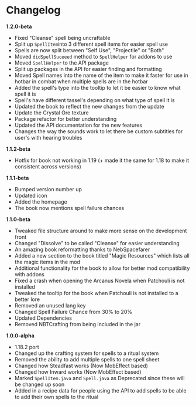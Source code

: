 # Changelog

**1.2.0-beta**
* Fixed "Cleanse" spell being uncraftable
* Split up `SpellItem`into 3 different spell items for easier spell use
* Spells are now split between "Self Use", "Projectile" or "Both"
* Moved `didSpellSuceeed` method to `SpellHelper` for addons to use
* Moved `SpellHelper` to the API package
* Split up packages in the API for easier finding and formatting
* Moved Spell names into the name of the item to make it faster for use in hotbar in combat when multiple spells are in the hotbar
* Added the spell's type into the tooltip to let it be easier to know what spell it is
* Spell's have different tassel's depending on what type of spell it is
* Updated the book to reflect the new changes from the update
* Update the Crystal Ore texture
* Package refactor for better understanding
* Updated the API documentation for the new features
* Changes the way the sounds work to let there be custom subtitles for user's with hearing troubles

**1.1.2-beta**
* Hotfix for book not working in 1.19 (+ made it the same for 1.18 to make it consistent across versions)

**1.1.1-beta**
* Bumped version number up
* Updated icon
* Added the homepage
* The book now mentions spell failure chances

**1.1.0-beta**
* Tweaked file structure around to make more sense on the development front
* Changed "Dissolve" to be called "Cleanse" for easier understanding
* An amazing book reformatting thanks to NebSpacefarer
* Added a new section to the book titled "Magic Resources" which lists all the magic items in the mod
* Additional functionality for the book to allow for better mod compatibility with addons
* Fixed a crash when opening the Arcanus Novela when Patchouli is not installed
* Tweaked the tooltip for the book when Patchouli is not installed to a better lore
* Removed an unused lang key
* Changed Spell Failure Chance from 30% to 20%
* Updated Dependencies
* Removed NBTCrafting from being included in the jar

**1.0.0-alpha**
* 1.18.2 port
* Changed up the crafting system for spells to a ritual system
* Removed the ability to add multiple spells to one spell sheet
* Changed how Steadfast works (Now MobEffect based)
* Changed how Inward works (Now MobEffect based)
* Marked `SpellItem.java` and `Spell.java` as Deprecated since these will be changed up soon
* Added in a recipe data for people using the API to add spells to be able to add their own spells to the ritual